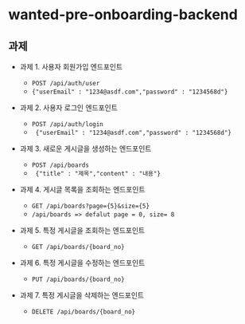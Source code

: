 # wanted-pre-onboarding-backend
## 과제
- 과제 1. 사용자 회원가입 엔드포인트
    - `POST /api/auth/user`
    - `{"userEmail" : "1234@asdf.com","password" : "1234568d"}`
- 과제 2. 사용자 로그인 엔드포인트
    - `POST /api/auth/login`
    - ` {"userEmail" : "1234@asdf.com","password" : "1234568d"}`
  
- 과제 3. 새로운 게시글을 생성하는 엔드포인트
    - `POST /api/boards`
    - ` {"title" : "제목","content" : "내용"}`
- 과제 4. 게시글 목록을 조회하는 엔드포인트
    - `GET /api/boards?page={5}&size={5}`
    - `/api/boards => defalut page = 0, size= 8` 

- 과제 5. 특정 게시글을 조회하는 엔드포인트
    - `GET /api/boards/{board_no}`

- 과제 6. 특정 게시글을 수정하는 엔드포인트
    - `PUT /api/boards/{board_no}`   
- 과제 7. 특정 게시글을 삭제하는 엔드포인트
    - `DELETE /api/boards/{board_no}`
